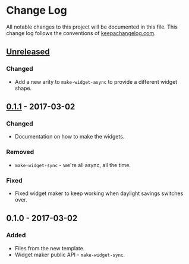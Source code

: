 # Change Log
All notable changes to this project will be documented in this file. This change log follows the conventions of [keepachangelog.com](http://keepachangelog.com/).

## [Unreleased]
### Changed
- Add a new arity to `make-widget-async` to provide a different widget shape.

## [0.1.1] - 2017-03-02
### Changed
- Documentation on how to make the widgets.

### Removed
- `make-widget-sync` - we're all async, all the time.

### Fixed
- Fixed widget maker to keep working when daylight savings switches over.

## 0.1.0 - 2017-03-02
### Added
- Files from the new template.
- Widget maker public API - `make-widget-sync`.

[Unreleased]: https://github.com/your-name/euler-clojure/compare/0.1.1...HEAD
[0.1.1]: https://github.com/your-name/euler-clojure/compare/0.1.0...0.1.1
